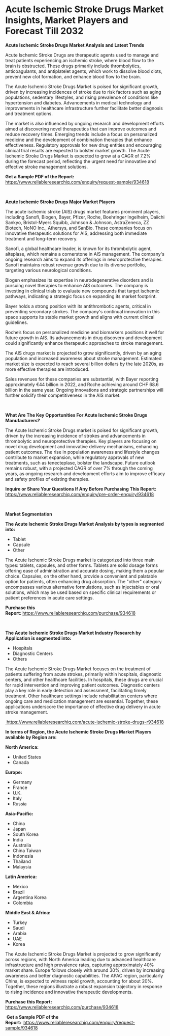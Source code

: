 <p><h1>Acute Ischemic Stroke Drugs Market Insights, Market Players and Forecast Till 2032</h1></p><p><strong>Acute Ischemic Stroke Drugs Market Analysis and Latest Trends</strong></p>
<p><p>Acute Ischemic Stroke Drugs are therapeutic agents used to manage and treat patients experiencing an ischemic stroke, where blood flow to the brain is obstructed. These drugs primarily include thrombolytics, anticoagulants, and antiplatelet agents, which work to dissolve blood clots, prevent new clot formation, and enhance blood flow to the brain.</p><p>The Acute Ischemic Stroke Drugs Market is poised for significant growth, driven by increasing incidences of stroke due to risk factors such as aging populations, sedentary lifestyles, and rising prevalence of conditions like hypertension and diabetes. Advancements in medical technology and improvements in healthcare infrastructure further facilitate better diagnosis and treatment options.</p><p>The market is also influenced by ongoing research and development efforts aimed at discovering novel therapeutics that can improve outcomes and reduce recovery times. Emerging trends include a focus on personalized medicine and the development of combination therapies that enhance effectiveness. Regulatory approvals for new drug entities and encouraging clinical trial results are expected to bolster market growth. The Acute Ischemic Stroke Drugs Market is expected to grow at a CAGR of 7.2% during the forecast period, reflecting the urgent need for innovative and effective stroke management solutions.</p></p>
<p><strong>Get a Sample PDF of the Report:&nbsp;</strong> <a href="https://www.reliableresearchiq.com/enquiry/request-sample/934618?utm_campaign=2938&utm_medium=2&utm_source=Github&utm_content=ia&utm_term=18042025&utm_id=acute-ischemic-stroke-drugs">https://www.reliableresearchiq.com/enquiry/request-sample/934618</a></p>
<p>&nbsp;</p>
<p><strong>Acute Ischemic Stroke Drugs Major Market Players</strong></p>
<p><p>The acute ischemic stroke (AIS) drugs market features prominent players, including Sanofi, Biogen, Bayer, Pfizer, Roche, Boehringer Ingelheim, Daiichi Sankyo, Bristol-Myers Squibb, Johnson & Johnson, AstraZeneca, ZZ Biotech, NoNO Inc., Athersys, and SanBio. These companies focus on innovative therapeutic solutions for AIS, addressing both immediate treatment and long-term recovery.</p><p>Sanofi, a global healthcare leader, is known for its thrombolytic agent, alteplase, which remains a cornerstone in AIS management. The company's ongoing research aims to expand its offerings in neuroprotective therapies. Sanofi maintains robust revenue growth due to its diverse portfolio, targeting various neurological conditions.</p><p>Biogen emphasizes its expertise in neurodegenerative disorders and is pursuing novel therapies to enhance AIS outcomes. The company is investing in clinical trials to evaluate new compounds that target ischemic pathways, indicating a strategic focus on expanding its market footprint.</p><p>Bayer holds a strong position with its antithrombotic agents, critical in preventing secondary strokes. The company's continual innovation in this space supports its stable market growth and aligns with current clinical guidelines.</p><p>Roche’s focus on personalized medicine and biomarkers positions it well for future growth in AIS. Its advancements in drug discovery and development could significantly enhance therapeutic approaches to stroke management.</p><p>The AIS drugs market is projected to grow significantly, driven by an aging population and increased awareness about stroke management. Estimated market size is expected to reach several billion dollars by the late 2020s, as more effective therapies are introduced.</p><p>Sales revenues for these companies are substantial, with Bayer reporting approximately €44 billion in 2022, and Roche achieving around CHF 68.6 billion in the same year. Ongoing innovations and strategic partnerships will further solidify their competitiveness in the AIS market.</p></p>
<p>&nbsp;</p>
<p><strong>What Are The Key Opportunities For Acute Ischemic Stroke Drugs Manufacturers?</strong></p>
<p><p>The Acute Ischemic Stroke Drugs market is poised for significant growth, driven by the increasing incidence of strokes and advancements in thrombolytic and neuroprotective therapies. Key players are focusing on novel drug development and innovative delivery mechanisms, enhancing patient outcomes. The rise in population awareness and lifestyle changes contribute to market expansion, while regulatory approvals of new treatments, such as tenecteplase, bolster the landscape. Future outlook remains robust, with a projected CAGR of over 7% through the coming years, as ongoing research and development efforts aim to improve efficacy and safety profiles of existing therapies.</p></p>
<p><strong>Inquire or Share Your Questions If Any Before Purchasing This Report:</strong> <a href="https://www.reliableresearchiq.com/enquiry/pre-order-enquiry/934618?utm_campaign=2938&utm_medium=2&utm_source=Github&utm_content=ia&utm_term=18042025&utm_id=acute-ischemic-stroke-drugs">https://www.reliableresearchiq.com/enquiry/pre-order-enquiry/934618</a></p>
<p>&nbsp;</p>
<p><strong>Market Segmentation</strong></p>
<p><strong>The Acute Ischemic Stroke Drugs Market Analysis by types is segmented into:</strong></p>
<p><ul><li>Tablet</li><li>Capsule</li><li>Other</li></ul></p>
<p><p>The Acute Ischemic Stroke Drugs market is categorized into three main types: tablets, capsules, and other forms. Tablets are solid dosage forms offering ease of administration and accurate dosing, making them a popular choice. Capsules, on the other hand, provide a convenient and palatable option for patients, often enhancing drug absorption. The "other" category encompasses various alternative formulations, such as injectables or oral solutions, which may be used based on specific clinical requirements or patient preferences in acute care settings.</p></p>
<p><strong>Purchase this Report:&nbsp;</strong><a href="https://www.reliableresearchiq.com/purchase/934618?utm_campaign=2938&utm_medium=2&utm_source=Github&utm_content=ia&utm_term=18042025&utm_id=acute-ischemic-stroke-drugs">https://www.reliableresearchiq.com/purchase/934618</a></p>
<p>&nbsp;</p>
<p><strong>The Acute Ischemic Stroke Drugs Market Industry Research by Application is segmented into:</strong></p>
<p><ul><li>Hospitals</li><li>Diagnostic Centers</li><li>Others</li></ul></p>
<p><p>The Acute Ischemic Stroke Drugs Market focuses on the treatment of patients suffering from acute strokes, primarily within hospitals, diagnostic centers, and other healthcare facilities. In hospitals, these drugs are crucial for rapid intervention and improving patient outcomes. Diagnostic centers play a key role in early detection and assessment, facilitating timely treatment. Other healthcare settings include rehabilitation centers where ongoing care and medication management are essential. Together, these applications underscore the importance of effective drug delivery in acute stroke management.</p></p>
<p><a href="https://www.reliableresearchiq.com/acute-ischemic-stroke-drugs-r934618?utm_campaign=2938&utm_medium=2&utm_source=Github&utm_content=ia&utm_term=18042025&utm_id=acute-ischemic-stroke-drugs">&nbsp;https://www.reliableresearchiq.com/acute-ischemic-stroke-drugs-r934618</a></p>
<p><strong>In terms of Region, the Acute Ischemic Stroke Drugs Market Players available by Region are:</strong></p>
<p>
    <p> <strong> North America: </strong>
        <ul>
            <li>United States</li>
            <li>Canada</li>
        </ul>
        </p> 
    <p> <strong> Europe: </strong>
        <ul>
            <li>Germany</li>
            <li>France</li>
            <li>U.K.</li>
            <li>Italy</li>
            <li>Russia</li>
        </ul>
        </p> 
    <p> <strong> Asia-Pacific: </strong>
        <ul>
            <li>China</li>
            <li>Japan</li>
            <li>South Korea</li>
            <li>India</li>
            <li>Australia</li>
            <li>China Taiwan</li>
            <li>Indonesia</li>
            <li>Thailand</li>
            <li>Malaysia</li>
        </ul>
        </p> 
    <p> <strong> Latin America: </strong>
        <ul>
            <li>Mexico</li>
            <li>Brazil</li>
            <li>Argentina Korea</li>
            <li>Colombia</li>
        </ul>
        </p> 
    <p> <strong> Middle East & Africa: </strong>
        <ul>
            <li>Turkey</li>
            <li>Saudi</li>
            <li>Arabia</li>
            <li>UAE</li>
            <li>Korea</li>
        </ul>
    </p>
    </p>
<p><p>The Acute Ischemic Stroke Drugs Market is projected to grow significantly across regions, with North America leading due to advanced healthcare infrastructure and high prevalence rates, capturing approximately 40% market share. Europe follows closely with around 30%, driven by increasing awareness and better diagnostic capabilities. The APAC region, particularly China, is expected to witness rapid growth, accounting for about 20%. Together, these regions illustrate a robust expansion trajectory in response to rising incidence and innovative therapeutic developments.</p></p>
<p><strong>Purchase this Report: </strong><a href="https://www.reliableresearchiq.com/purchase/934618?utm_campaign=2938&utm_medium=2&utm_source=Github&utm_content=ia&utm_term=18042025&utm_id=acute-ischemic-stroke-drugs">https://www.reliableresearchiq.com/purchase/934618</a></p>
<p>&nbsp;<strong>Get a Sample PDF of the Report:&nbsp;&nbsp;</strong><a href="https://www.reliableresearchiq.com/enquiry/request-sample/934618?utm_campaign=2938&utm_medium=2&utm_source=Github&utm_content=ia&utm_term=18042025&utm_id=acute-ischemic-stroke-drugs">https://www.reliableresearchiq.com/enquiry/request-sample/934618</a></p>
<p><strong></strong></p>
<p><p></p><p></p><p></p></p>